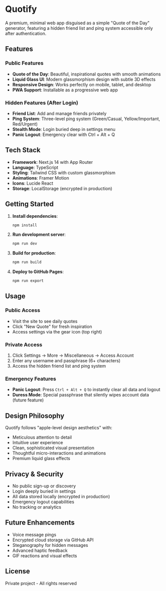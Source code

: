 # Quotify

A premium, minimal web app disguised as a simple "Quote of the Day" generator, featuring a hidden friend list and ping system accessible only after authentication.

## Features

### Public Features
- **Quote of the Day**: Beautiful, inspirational quotes with smooth animations
- **Liquid Glass UI**: Modern glassmorphism design with subtle 3D effects
- **Responsive Design**: Works perfectly on mobile, tablet, and desktop
- **PWA Support**: Installable as a progressive web app

### Hidden Features (After Login)
- **Friend List**: Add and manage friends privately
- **Ping System**: Three-level ping system (Green/Casual, Yellow/Important, Red/Urgent)
- **Stealth Mode**: Login buried deep in settings menu
- **Panic Logout**: Emergency clear with Ctrl + Alt + Q

## Tech Stack

- **Framework**: Next.js 14 with App Router
- **Language**: TypeScript
- **Styling**: Tailwind CSS with custom glassmorphism
- **Animations**: Framer Motion
- **Icons**: Lucide React
- **Storage**: LocalStorage (encrypted in production)

## Getting Started

1. **Install dependencies**:
   ```bash
   npm install
   ```

2. **Run development server**:
   ```bash
   npm run dev
   ```

3. **Build for production**:
   ```bash
   npm run build
   ```

4. **Deploy to GitHub Pages**:
   ```bash
   npm run export
   ```

## Usage

### Public Access
- Visit the site to see daily quotes
- Click "New Quote" for fresh inspiration
- Access settings via the gear icon (top right)

### Private Access
1. Click Settings → More → Miscellaneous → Access Account
2. Enter any username and passphrase (6+ characters)
3. Access the hidden friend list and ping system

### Emergency Features
- **Panic Logout**: Press `Ctrl + Alt + Q` to instantly clear all data and logout
- **Duress Mode**: Special passphrase that silently wipes account data (future feature)

## Design Philosophy

Quotify follows "apple-level design aesthetics" with:
- Meticulous attention to detail
- Intuitive user experience
- Clean, sophisticated visual presentation
- Thoughtful micro-interactions and animations
- Premium liquid glass effects

## Privacy & Security

- No public sign-up or discovery
- Login deeply buried in settings
- All data stored locally (encrypted in production)
- Emergency logout capabilities
- No tracking or analytics

## Future Enhancements

- Voice message pings
- Encrypted cloud storage via GitHub API
- Steganography for hidden messages
- Advanced haptic feedback
- GIF reactions and visual effects

## License

Private project - All rights reserved